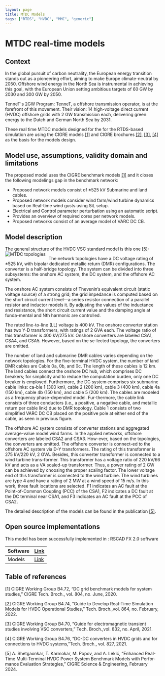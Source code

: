```yaml
---
layout: page
title: MTDC Models
tags: ["RTDS", "HVDC", "MMC", "generic"]
---
```

# MTDC real-time models  

## Context 
In the global pursuit of carbon neutrality, the European energy transition stands out as a pioneering effort, aiming to make Europe climate-neutral by 2050. Offshore wind energy in the North Sea is instrumental in achieving this goal, with the European Union setting ambitious targets of 60 GW by 2030 and 300 GW by 2050.

TenneT's 2GW Program: TenneT, a offshore transmission operator, is at the forefront of this movement. Their vision: 14 high-voltage direct current (HVDC) offshore grids with 2 GW transmission each, delivering green energy to the Dutch and German North Sea by 2031.

These real time MTDC models designed for the for the RTDS-based simulation are using the CIGRE models [[1]](#1) and CIGRE brochures [[2]](#2), [[3]](#3), [[4]](#4) as the basis for the models design.


## Model use, assumptions, validity domain and limitations
The proposed model uses the CIGRE benchmark models [[1]](#1) and it closes the following modelings gap in the benchmark network: 
- Proposed network models consist of ±525 kV Submarine and land cables. 
- Proposed network models consider wind farm/wind turbine dynamics based on Real-time wind gusts using SiL setup. 
- Electrical and Control parameter perturbation using an automatic script.
- Provides an overview of required cores per network models. 
- Proposed networks consist of an average model of VARC DC CB. 

## Model description

The general structure of the HVDC VSC standard model is this one [[5]](#5):
<img src="{{ '/pages/models/HVDC/MTDC_real-time_examples/MTDC_network.png' | relative_url }}"
     alt="MTDC topologies"
     style="float: left; margin-right: 10px;" />
	 
The network topologies have a DC voltage rating of ±525 kV, with bipolar dedicated metallic return (DMR) configurations. The converter is a half-bridge topology. The system can be divided into three subsystems: the onshore AC system, the DC system, and the offshore AC system.

The onshore AC system consists of Thevenin’s equivalent circuit (static voltage source) of a strong grid; the grid impedance is computed based on the short circuit current level—a series resistor connection of a parallel resistor and inductor models it. By adjusting the values of the inductance and resistance, the short circuit current value and the damping angle at funda-mental and Nth harmonic are controlled.

The rated line-to-line (LL) voltage is 400 kV. The onshore converter station has two Y-D transformers, with ratings of 2 GVA each. The voltage ratio of this transformer is 400 kV/275 kV. Onshore converters are labeled CSA1, CSA4, and CSA5. However, based on the se-lected topology, the converters are omitted.

The number of land and submarine DMR cables varies depending on the network topologies. For the five-terminal HVDC system, the number of land DMR cables are Cable 0a, 0b, and 0c. The length of these cables is 12 km. The land cables connect the onshore DC hub, which comprises DC breakers; for simplicity and to reduce the computation burden, only one DC breaker is employed. Furthermore, the DC system comprises six submarine cable links: ca-ble 1 (300 km), cable 2 (200 km), cable 3 (400 km), cable 4a (150 km), cable 4b (150 km), and cable 5 (200 km). The cables are modeled as a frequency phase-depended model. Fur-thermore, the cable link consists of three conductors (i.e., a positive, a negative cable, and metallic return per cable link) due to DMR topology. Cable 1 consists of two simplified VARC DC CB placed on the positive pole at either end of the cable, as seen in previous figure.

The offshore AC system consists of converter stations and aggregated average-value model wind farms. In the applied networks, offshore converters are labeled CSA2 and CSA3. How-ever, based on the topologies, the converters are omitted. The offshore converter is connect-ed to the offshore AC system via D-Y transformers. The rating of this transformer is 275 kV/220 kV, 2 GVA. Besides, this converter transformer is connected to a wind turbine trans-former. This transformer has a voltage ratio of 220 kV/66 kV and acts as a VA scaled-up transformer. Thus, a power rating of 2 GW can be achieved by choosing the proper scaling factor. The lower voltage end of this transformer is connected to the wind turbine. The wind turbines are type 4 and have a rating of 2 MW at a wind speed of 15 m/s. In this work, three fault locations are selected. F1 indicates an AC fault at the Point-of-Common Coupling (PCC) of the CSA1, F2 indicates a DC fault at the DC terminal near CSA1, and F3 indicates an AC fault at the PCC of CSA2.

The detailed description of the models can be found in the publication [[5]](#5).

## Open source implementations
This model has been successfully implemented in : RSCAD FX 2.0 software

| Software      | [Link](https://www.rtds.com/) |  
| -----------------  | --- | 
| Models        | [Link](https://github.com/control-protection-grids-tudelft/HVDC-RTDS-models) |  

## Table of references

<a id="1">[1]</a> CIGRE Working Group B4.72, “DC grid benchmark models for system studies,” CIGRE Tech. Broch., vol. 804, no. June, 2020.

<a id="2">[2]</a> CIGRE Working Group B4.74, “Guide to Develop Real-Time Simulation Models for HVDC Operational Studies,” Tech. Broch.,vol. 864, no. February, 2022.

<a id="3">[3]</a> CIGRE Working Group B4.70, “Guide for electromagnetic transient studies involving VSC converters,” Tech. Broch.,vol. 832, no. April, 2021.

<a id="4">[4]</a> CIGRE Working Group B4.76, “DC-DC converters in HVDC grids and for connections to HVDC systems,”Tech. Broch., vol. 827, 2021.

<a id="5">[5]</a> A. Shetgaonkar, T. Karmokar, M. Popov, and A. Lekić, “Enhanced Real-Time Multi-Terminal HVDC Power System Benchmark Models with Perfor-mance Evaluation Strategies,” CIGRE Science & Engineering, February 2024.